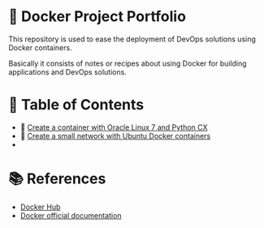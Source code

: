 # :notebook: Docker Project Portfolio
This repository is used to ease the deployment of DevOps solutions using Docker containers.

Basically it consists of notes or recipes about using Docker for building applications and DevOps solutions.

# :bookmark_tabs: Table of Contents
- :link: [Create a container with Oracle Linux 7 and Python CX](app/ol7/README.md)
- :link: [Create a small network with Ubuntu Docker containers](app/ubuntu/README.md)
- 
# :books: References
- [Docker Hub](https://hub.docker.com)
- [Docker official documentation](https://docs.docker.com/)

